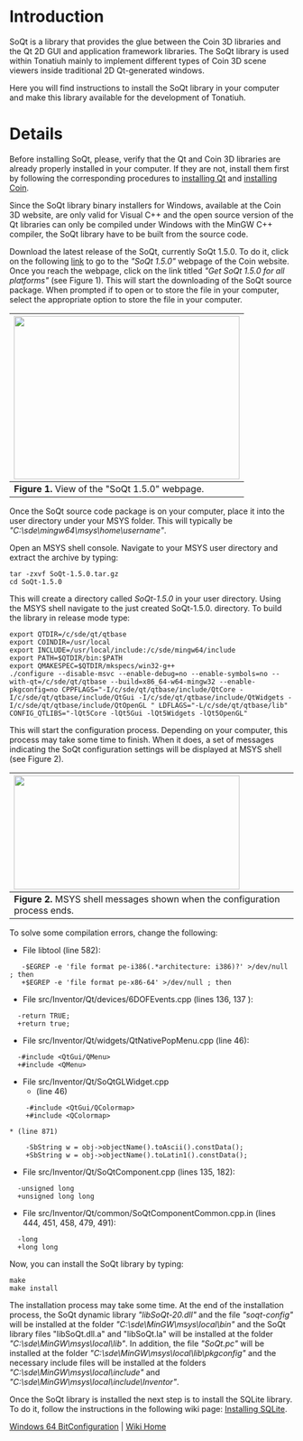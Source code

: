 # Introduction #

SoQt is a library that provides the glue between the Coin 3D libraries and the Qt 2D GUI and application framework libraries. The SoQt library is used within Tonatiuh mainly to implement different types of Coin 3D scene viewers inside traditional 2D Qt-generated windows.

Here you will find instructions to install the SoQt library in your computer and make this library available for the development of Tonatiuh.

# Details #

Before installing SoQt, please, verify that the Qt and Coin 3D libraries are already properly installed in your computer. If they are not, install them first by following the corresponding procedures to [installing Qt](InstallingQtForWindows64.md) and [installing Coin](InstallingCoin3DForWindows64.md).

Since the SoQt library binary installers for Windows, available at the Coin 3D website, are only valid for Visual C++ and the open source version of the Qt libraries can only be compiled under Windows with the MinGW C++ compiler, the SoQt library have to be built from the source code.

Download the latest release of the SoQt, currently SoQt 1.5.0. To do it, click on the following [link](https://bitbucket.org/Coin3D/coin/downloads) to go to the _"SoQt 1.5.0"_ webpage of the Coin website. Once you reach the webpage, click on the link titled _"Get SoQt 1.5.0 for all platforms"_ (see Figure 1). This will start the downloading of the SoQt source package. When prompted if to open or to store the file in your computer, select the appropriate option to store the file in your computer.

|<a href='https://picasaweb.google.com/lh/photo/WmgYWcr97W1E_UPjENiH6NMTjNZETYmyPJy0liipFm0?feat=embedwebsite'><img src='https://lh4.googleusercontent.com/-YTIaKcoNfmM/Up8VyXpTJzI/AAAAAAAAATg/uM2H28il2sQ/s400/SoQt_download.png' height='289' width='400' /></a>|
|:-----------------------------------------------------------------------------------------------------------------------------------------------------------------------------------------------------------------------------------------------------------------|
| **Figure 1.** View of the "SoQt 1.5.0" webpage.                                                                                                                                                                                                                  |

Once the SoQt source code package is on your computer, place it into the user directory under your MSYS folder. This will typically be _"C:\sde\mingw64\msys\home\username"_.

Open an MSYS shell console. Navigate to your MSYS user directory and extract the archive by typing:
```
tar -zxvf SoQt-1.5.0.tar.gz
cd SoQt-1.5.0
```
This will create a directory called _SoQt-1.5.0_ in your user directory. Using the MSYS shell navigate to the just created SoQt-1.5.0. directory. To build the library in release mode type:
```
export QTDIR=/c/sde/qt/qtbase
export COINDIR=/usr/local
export INCLUDE=/usr/local/include:/c/sde/mingw64/include
export PATH=$QTDIR/bin:$PATH
export QMAKESPEC=$QTDIR/mkspecs/win32-g++
./configure --disable-msvc --enable-debug=no --enable-symbols=no --with-qt=/c/sde/qt/qtbase --build=x86_64-w64-mingw32 --enable-pkgconfig=no CPPFLAGS="-I/c/sde/qt/qtbase/include/QtCore -I/c/sde/qt/qtbase/include/QtGui -I/c/sde/qt/qtbase/include/QtWidgets -I/c/sde/qt/qtbase/include/QtOpenGL " LDFLAGS="-L/c/sde/qt/qtbase/lib" CONFIG_QTLIBS="-lQt5Core -lQt5Gui -lQt5Widgets -lQt5OpenGL"
```

This will start the configuration process. Depending on your computer, this process may take some time to finish. When it does, a set of messages indicating the SoQt configuration settings will be displayed at MSYS shell (see Figure 2).

|<a href='http://picasaweb.google.com/lh/photo/XDBDPsDIIWsoWNEyDv_nNckjYPHGJOebwiJHbWK4XiY?feat=embedwebsite'><img src='http://lh5.ggpht.com/_tmEVMS15i5Y/TLCjufdju0I/AAAAAAAAAno/YuZV_pqk2R8/s400/SoQt_config_final_screen.png' height='202' width='400' /></a>|
|:--------------------------------------------------------------------------------------------------------------------------------------------------------------------------------------------------------------------------------------------------------------|
| **Figure 2.** MSYS shell messages shown when the configuration process ends.                                                                                                                                                                                  |

To solve some compilation errors, change the following:
  * File libtool (line 582):
```
   -$EGREP -e 'file format pe-i386(.*architecture: i386)?' >/dev/null ; then
   +$EGREP -e 'file format pe-x86-64' >/dev/null ; then
```
  * File src/Inventor/Qt/devices/6DOFEvents.cpp (lines 136, 137 ):
```
  -return TRUE;
  +return true;
```

  * File src/Inventor/Qt/widgets/QtNativePopMenu.cpp (line 46):
```
  -#include <QtGui/QMenu>
  +#include <QMenu>
```
  * File src/Inventor/Qt/SoQtGLWidget.cpp
    * (line 46)
```
    -#include <QtGui/QColormap>
    +#include <QColormap>
```
    * (line 871)
```
    -SbString w = obj->objectName().toAscii().constData();
    +SbString w = obj->objectName().toLatin1().constData();
```
  * File src/Inventor/Qt/SoQtComponent.cpp (lines 135, 182):
```
  -unsigned long 
  +unsigned long long
```

  * File src/Inventor/Qt/common/SoQtComponentCommon.cpp.in (lines 444, 451, 458, 479, 491):
```
  -long
  +long long
```

Now, you can install the SoQt library by typing:
```
make 
make install
```

The installation process may take some time. At the end of the installation process, the SoQt dynamic library _"libSoQt-20.dll"_ and the file _"soqt-config"_ will be installed at the folder _"C:\sde\MinGW\msys\local\bin"_ and the SoQt library files "libSoQt.dll.a" and "libSoQt.la" will be installed at the folder _"C:\sde\MinGW\msys\local\lib"_. In addition, the file _"SoQt.pc"_ will be installed at the folder _"C:\sde\MinGW\msys\local\lib\pkgconfig"_ and the necessary include files will be installed at the folders _"C:\sde\MinGW\msys\local\include"_ and _"C:\sde\MinGW\msys\local\include\Inventor"_.

Once the SoQt library is installed the next step is to install the SQLite library. To do it, follow the instructions in the following wiki page: [Installing SQLite](InstallingSQLiteForWindows64.md).

[Windows 64 BitConfiguration](InstallingForWindows64.md) | [Wiki Home](http://code.google.com/p/tonatiuh/w/list)